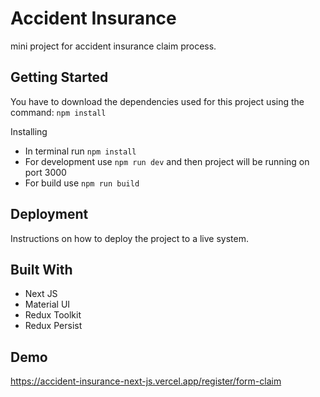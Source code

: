 # Accident Insurance

mini project for accident insurance claim process.

## Getting Started

You have to download the dependencies used for this project using the command: `npm install`

Installing

- In terminal run `npm install`
- For development use `npm run dev` and then project will be running on port 3000
- For build use `npm run build`

## Deployment

Instructions on how to deploy the project to a live system.

## Built With

- Next JS
- Material UI
- Redux Toolkit
- Redux Persist

## Demo

https://accident-insurance-next-js.vercel.app/register/form-claim
